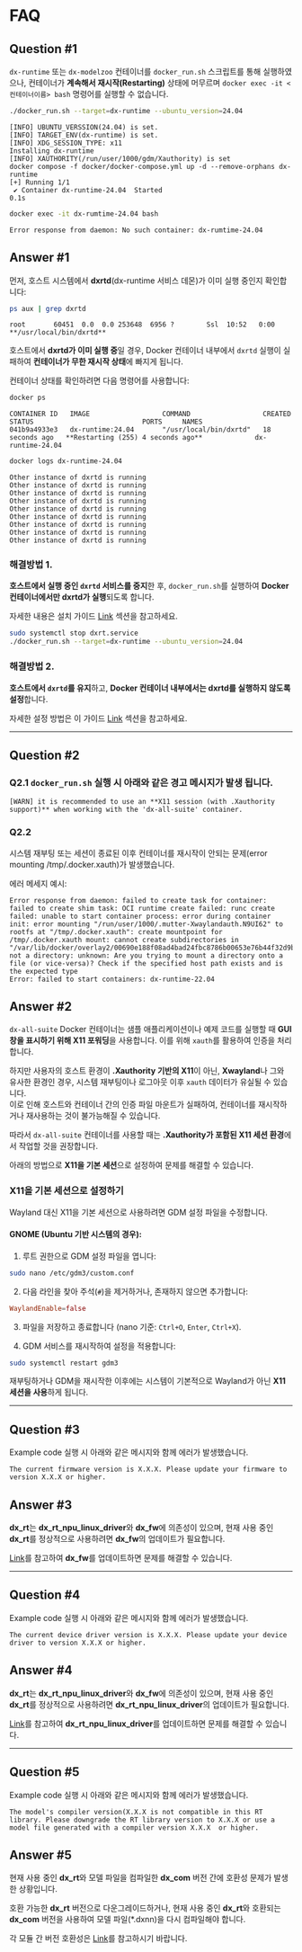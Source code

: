 # FAQ

## Question #1

`dx-runtime` 또는 `dx-modelzoo` 컨테이너를 `docker_run.sh` 스크립트를 통해 실행하였으나, 컨테이너가 **계속해서 재시작(Restarting)** 상태에 머무르며 `docker exec -it <컨테이너이름> bash` 명령어를 실행할 수 없습니다.

```bash
./docker_run.sh --target=dx-runtime --ubuntu_version=24.04
```

```plaintext
[INFO] UBUNTU_VERSSION(24.04) is set.
[INFO] TARGET_ENV(dx-runtime) is set.
[INFO] XDG_SESSION_TYPE: x11
Installing dx-runtime
[INFO] XAUTHORITY(/run/user/1000/gdm/Xauthority) is set
docker compose -f docker/docker-compose.yml up -d --remove-orphans dx-runtime
[+] Running 1/1
 ✔ Container dx-runtime-24.04  Started                                                                                                                                        0.1s 
```

```bash
docker exec -it dx-rumtime-24.04 bash
```

```plaintext
Error response from daemon: No such container: dx-rumtime-24.04
```

## Answer #1

먼저, 호스트 시스템에서 **dxrtd**(dx-runtime 서비스 데몬)가 이미 실행 중인지 확인합니다:

```bash
ps aux | grep dxrtd
```

```plaintext
root       60451  0.0  0.0 253648  6956 ?        Ssl  10:52   0:00 **/usr/local/bin/dxrtd**
```

호스트에서 **dxrtd가 이미 실행 중**일 경우, Docker 컨테이너 내부에서 `dxrtd` 실행이 실패하여 **컨테이너가 무한 재시작 상태**에 빠지게 됩니다.

컨테이너 상태를 확인하려면 다음 명령어를 사용합니다:

```bash
docker ps 
```

```plaintext
CONTAINER ID   IMAGE                  COMMAND                  CREATED          STATUS                           PORTS     NAMES
041b9a4933e3   dx-runtime:24.04       "/usr/local/bin/dxrtd"   18 seconds ago   **Restarting (255) 4 seconds ago**             dx-runtime-24.04
```

```bash
docker logs dx-runtime-24.04 
```

```plaintext
Other instance of dxrtd is running
Other instance of dxrtd is running
Other instance of dxrtd is running
Other instance of dxrtd is running
Other instance of dxrtd is running
Other instance of dxrtd is running
Other instance of dxrtd is running
Other instance of dxrtd is running
Other instance of dxrtd is running
```

### 해결방법 1.

**호스트에서 실행 중인 `dxrtd` 서비스를 중지**한 후, `docker_run.sh`를 실행하여 **Docker 컨테이너에서만 dxrtd가 실행**되도록 합니다.

자세한 내용은 설치 가이드 [Link](/docs/source/installation.md#run-the-docker-container) 섹션을 참고하세요.

```bash
sudo systemctl stop dxrt.service
./docker_run.sh --target=dx-runtime --ubuntu_version=24.04
```

### 해결방법 2. 

**호스트에서 `dxrtd`를 유지**하고, **Docker 컨테이너 내부에서는 dxrtd를 실행하지 않도록 설정**합니다.

자세한 설정 방법은 이 가이드 [Link](/docs/source/installation.md#4-if-you-prefer-to-use-the-service-daemon-running-on-the-host-system-instead-of-inside-the-container) 섹션을 참고하세요.

---

## Question #2

### Q2.1 `docker_run.sh` 실행 시 아래와 같은 경고 메시지가 발생 됩니다.
```
[WARN] it is recommended to use an **X11 session (with .Xauthority support)** when working with the 'dx-all-suite' container.
```

### Q2.2
시스템 재부팅 또는 세션이 종료된 이후 컨테이너를 재시작이 안되는 문제(error mounting /tmp/.docker.xauth)가 발생했습니다. 

에러 메세지 예시:
```
Error response from daemon: failed to create task for container: failed to create shim task: OCI runtime create failed: runc create failed: unable to start container process: error during container init: error mounting "/run/user/1000/.mutter-Xwaylandauth.N9UI62" to rootfs at "/tmp/.docker.xauth": create mountpoint for /tmp/.docker.xauth mount: cannot create subdirectories in "/var/lib/docker/overlay2/00690e188f08ad4bad24fbc8786b00653e76b44f32d9b88b1ae5ed1e2d7654c8/merged/tmp/.docker.xauth": not a directory: unknown: Are you trying to mount a directory onto a file (or vice-versa)? Check if the specified host path exists and is the expected type
Error: failed to start containers: dx-runtime-22.04
```

## Answer #2

`dx-all-suite` Docker 컨테이너는 샘플 애플리케이션이나 예제 코드를 실행할 때 **GUI 창을 표시하기 위해 X11 포워딩**을 사용합니다. 이를 위해 `xauth`를 활용하여 인증을 처리합니다.

하지만 사용자의 호스트 환경이 **.Xauthority 기반의 X11**이 아닌, **Xwayland**나 그와 유사한 환경인 경우, 시스템 재부팅이나 로그아웃 이후 `xauth` 데이터가 유실될 수 있습니다.  
이로 인해 호스트와 컨테이너 간의 인증 파일 마운트가 실패하여, 컨테이너를 재시작하거나 재사용하는 것이 불가능해질 수 있습니다.

따라서 `dx-all-suite` 컨테이너를 사용할 때는 **.Xauthority가 포함된 X11 세션 환경**에서 작업할 것을 권장합니다.

아래의 방법으로 **X11을 기본 세션**으로 설정하여 문제를 해결할 수 있습니다.

### X11을 기본 세션으로 설정하기

Wayland 대신 X11을 기본 세션으로 사용하려면 GDM 설정 파일을 수정합니다.

#### GNOME (Ubuntu 기반 시스템의 경우):

1. 루트 권한으로 GDM 설정 파일을 엽니다:

```bash
sudo nano /etc/gdm3/custom.conf
```

2. 다음 라인을 찾아 주석(`#`)을 제거하거나, 존재하지 않으면 추가합니다:

```conf
WaylandEnable=false
```

3. 파일을 저장하고 종료합니다 (nano 기준: `Ctrl+O`, `Enter`, `Ctrl+X`).

4. GDM 서비스를 재시작하여 설정을 적용합니다:

```bash
sudo systemctl restart gdm3
```

재부팅하거나 GDM을 재시작한 이후에는 시스템이 기본적으로 Wayland가 아닌 **X11 세션을 사용**하게 됩니다.

---

## Question #3

Example code 실행 시 아래와 같은 메시지와 함께 에러가 발생했습니다.

```
The current firmware version is X.X.X. Please update your firmware to version X.X.X or higher.
```

## Answer #3

**dx_rt**는 **dx_rt_npu_linux_driver**와 **dx_fw**에 의존성이 있으며, 현재 사용 중인 **dx_rt**를 정상적으로 사용하려면 **dx_fw**의 업데이트가 필요합니다.

[Link](/docs/source/installation.md#update-dx_fw-firmware-image)를 참고하여 **dx_fw**를 업데이트하면 문제를 해결할 수 있습니다.

---

## Question #4

Example code 실행 시 아래와 같은 메시지와 함께 에러가 발생했습니다.

```
The current device driver version is X.X.X. Please update your device driver to version X.X.X or higher.
```

## Answer #4

**dx_rt**는 **dx_rt_npu_linux_driver**와 **dx_fw**에 의존성이 있으며, 현재 사용 중인 **dx_rt**를 정상적으로 사용하려면 **dx_rt_npu_linux_driver**의 업데이트가 필요합니다.

[Link](/docs/source/installation.md#1-when-using-a-docker-environment-the-npu-driver-must-be-installed-on-the-host-system)를 참고하여 **dx_rt_npu_linux_driver**를 업데이트하면 문제를 해결할 수 있습니다.

---

## Question #5

Example code 실행 시 아래와 같은 메시지와 함께 에러가 발생했습니다.

```
The model's compiler version(X.X.X is not compatible in this RT library. Please downgrade the RT library version to X.X.X or use a model file generated with a compiler version X.X.X  or higher.
```

## Answer #5

현재 사용 중인 **dx_rt**와 모델 파일을 컴파일한 **dx_com** 버전 간에 호환성 문제가 발생한 상황입니다. 

호환 가능한 **dx_rt** 버전으로 다운그레이드하거나, 현재 사용 중인 **dx_rt**와 호환되는 **dx_com** 버전을 사용하여 모델 파일(*.dxnn)을 다시 컴파일해야 합니다.

각 모듈 간 버전 호환성은 [Link](/docs/source/version_compatibility.md)를 참고하시기 바랍니다.

